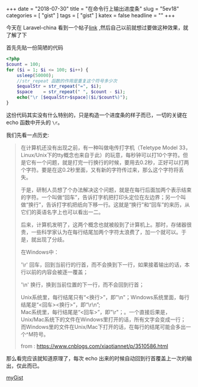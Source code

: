 +++
date = "2018-07-30"
title = "在命令行上输出进度条"
slug = "5ev18"
categories = [ "gist" ]
tags = [ "gist" ]
katex = false
headline = ""
+++

今天在 Laravel-china 看到一个帖子[link](https://laravel-china.org/articles/14927/php-implementation-of-terminal-progress-bar) ,然后自己以前就想过要做这种效果，就了解了下

首先先贴一份简陋的代码
```php
<?php
$count = 100;
for ($i = 1; $i <= 100; $i++) {
    usleep(50000);
    //str_repeat 函数的作用是重复这个符号多少次
    $equalStr = str_repeat("=", $i);
    $space    = str_repeat(" ", $count - $i);
    echo("\r [$equalStr>$space]($i/$count%)");
}
```

这份代码其实没有什么特别的，只是构造一个进度条的样子而已，一切的关键在 echo 函数中开头的 `\r`。

我们先看一点历史:
> 在计算机还没有出现之前，有一种叫做电传打字机（Teletype Model 33，Linux/Unix下的tty概念也来自于此）的玩意，每秒钟可以打10个字符。但是它有一个问题，就是打完一行换行的时候，要用去0.2秒，正好可以打两个字符。要是在这0.2秒里面，又有新的字符传过来，那么这个字符将丢失。
>
> 于是，研制人员想了个办法解决这个问题，就是在每行后面加两个表示结束的字符。一个叫做“回车”，告诉打字机把打印头定位在左边界；另一个叫做“换行”，告诉打字机把纸向下移一行。这就是“换行”和“回车”的来历，从它们的英语名字上也可以看出一二。
>
> 后来，计算机发明了，这两个概念也就被般到了计算机上。那时，存储器很贵，一些科学家认为在每行结尾加两个字符太浪费了，加一个就可以。于是，就出现了分歧。
>
> 在Windows中：
>
> '\r' 回车，回到当前行的行首，而不会换到下一行，如果接着输出的话，本行以前的内容会被逐一覆盖；
>
> '\n' 换行，换到当前位置的下一行，而不会回到行首；
>
> Unix系统里，每行结尾只有“<换行>”，即"\n"；Windows系统里面，每行结尾是“<回车><换行>”，即“\r\n”;  
> Mac系统里，每行结尾是“<回车>”，即"\r"；。一个直接后果是，Unix/Mac系统下的文件在Windows里打开的话，所有文字会变成一行；
> 而Windows里的文件在Unix/Mac下打开的话，在每行的结尾可能会多出一个^M符号。
> 
> from : <https://www.cnblogs.com/xiaotiannet/p/3510586.html>


那么看完应该就知道原理了，每次 echo 出来的时候自动回到行首覆盖上一次的输出，仅此而已。

[myGist](https://gist.github.com/Kuri-su/230316b812ac3e0e9af451ac78b4d72f)